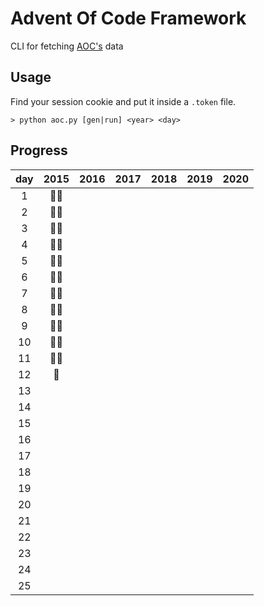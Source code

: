 # Advent Of Code Framework

CLI for fetching [AOC's](https://adventofcode.com/about) data

## Usage

Find your session cookie and put it inside a `.token` file.

```
> python aoc.py [gen|run] <year> <day>
```

## Progress

| day | 2015 | 2016 | 2017 | 2018 | 2019 | 2020 |
| :-: | :--: | :--: | :--: | :--: | :--: | :--: |
|  1  | 🌟🌟 |      |      |      |      |      |
|  2  | 🌟🌟 |      |      |      |      |      |
|  3  | 🌟🌟 |      |      |      |      |      |
|  4  | 🌟🌟 |      |      |      |      |      |
|  5  | 🌟🌟 |      |      |      |      |      |
|  6  | 🌟🌟 |      |      |      |      |      |
|  7  | 🌟🌟 |      |      |      |      |      |
|  8  | 🌟🌟 |      |      |      |      |      |
|  9  | 🌟🌟 |      |      |      |      |      |
| 10  | 🌟🌟 |      |      |      |      |      |
| 11  | 🌟🌟 |      |      |      |      |      |
| 12  |  🌟  |      |      |      |      |      |
| 13  |      |      |      |      |      |      |
| 14  |      |      |      |      |      |      |
| 15  |      |      |      |      |      |      |
| 16  |      |      |      |      |      |      |
| 17  |      |      |      |      |      |      |
| 18  |      |      |      |      |      |      |
| 19  |      |      |      |      |      |      |
| 20  |      |      |      |      |      |      |
| 21  |      |      |      |      |      |      |
| 22  |      |      |      |      |      |      |
| 23  |      |      |      |      |      |      |
| 24  |      |      |      |      |      |      |
| 25  |      |      |      |      |      |      |
